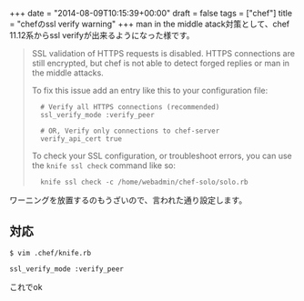 +++
date = "2014-08-09T10:15:39+00:00"
draft = false
tags = ["chef"]
title = "chefのssl verify warning"
+++
man in the middle atack対策として、chef 11.12系からssl verifyが出来るようになった様です。

> SSL validation of HTTPS requests is disabled. HTTPS connections are still
> encrypted, but chef is not able to detect forged replies or man in the middle
attacks.
> 
> To fix this issue add an entry like this to your configuration file:
> 
> ```
>   # Verify all HTTPS connections (recommended)
>   ssl_verify_mode :verify_peer
> 
>   # OR, Verify only connections to chef-server
>   verify_api_cert true
> ```
> 
> To check your SSL configuration, or troubleshoot errors, you can use the
> `knife ssl check` command like so:
> 
> ```
>   knife ssl check -c /home/webadmin/chef-solo/solo.rb
> ```

ワーニングを放置するのもうざいので、言われた通り設定します。

## 対応

	$ vim .chef/knife.rb
	
	ssl_verify_mode :verify_peer

これでok
